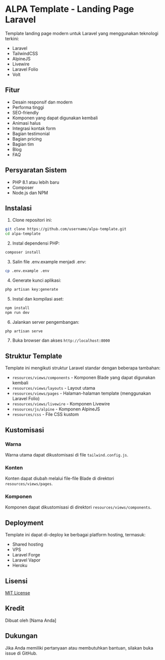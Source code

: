 # ALPA Template - Landing Page Laravel

Template landing page modern untuk Laravel yang menggunakan teknologi terkini:
- Laravel
- TailwindCSS
- AlpineJS
- Livewire
- Laravel Folio
- Volt

## Fitur

- Desain responsif dan modern
- Performa tinggi
- SEO-friendly
- Komponen yang dapat digunakan kembali
- Animasi halus
- Integrasi kontak form
- Bagian testimonial
- Bagian pricing
- Bagian tim
- Blog
- FAQ

## Persyaratan Sistem

- PHP 8.1 atau lebih baru
- Composer
- Node.js dan NPM

## Instalasi

1. Clone repositori ini:
```bash
git clone https://github.com/username/alpa-template.git
cd alpa-template
```

2. Instal dependensi PHP:
```bash
composer install
```

3. Salin file .env.example menjadi .env:
```bash
cp .env.example .env
```

4. Generate kunci aplikasi:
```bash
php artisan key:generate
```

5. Instal dan kompilasi aset:
```bash
npm install
npm run dev
```

6. Jalankan server pengembangan:
```bash
php artisan serve
```

7. Buka browser dan akses `http://localhost:8000`

## Struktur Template

Template ini mengikuti struktur Laravel standar dengan beberapa tambahan:

- `resources/views/components` - Komponen Blade yang dapat digunakan kembali
- `resources/views/layouts` - Layout utama
- `resources/views/pages` - Halaman-halaman template (menggunakan Laravel Folio)
- `resources/views/livewire` - Komponen Livewire
- `resources/js/alpine` - Komponen AlpineJS
- `resources/css` - File CSS kustom

## Kustomisasi

### Warna

Warna utama dapat dikustomisasi di file `tailwind.config.js`.

### Konten

Konten dapat diubah melalui file-file Blade di direktori `resources/views/pages`.

### Komponen

Komponen dapat dikustomisasi di direktori `resources/views/components`.

## Deployment

Template ini dapat di-deploy ke berbagai platform hosting, termasuk:
- Shared hosting
- VPS
- Laravel Forge
- Laravel Vapor
- Heroku

## Lisensi

[MIT License](LICENSE.md)

## Kredit

Dibuat oleh [Nama Anda]

## Dukungan

Jika Anda memiliki pertanyaan atau membutuhkan bantuan, silakan buka issue di GitHub.
